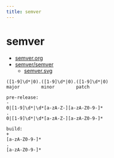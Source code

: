 ```yaml
---
title: semver
---
```


# semver
* [semver.org](https://semver.org/)
* [semver/semver](https://github.com/semver/semver)
  * [semver.svg](https://raw.githubusercontent.com/semver/semver/master/semver.svg)

```
([1-9]\d*|0).([1-9]\d*|0).([1-9]\d*|0)
major        minor        patch

pre-release:
-
0|[1-9]\d*|\d*[a-zA-Z-][a-zA-Z0-9-]*
.
0|[1-9]\d*|\d*[a-zA-Z-][a-zA-Z0-9-]*

build:
+
[a-zA-Z0-9-]*
.
[a-zA-Z0-9-]*
```
